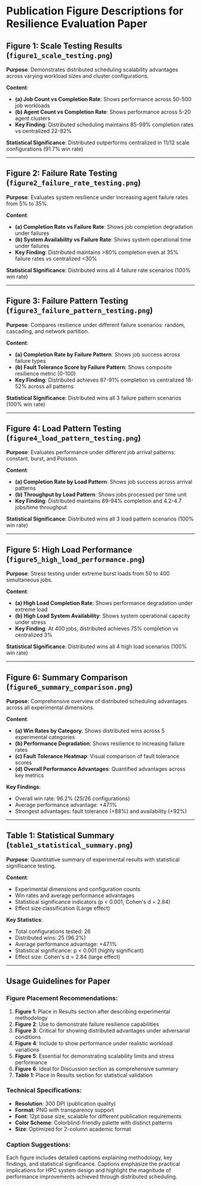 # Publication Figure Descriptions for Resilience Evaluation Paper

## Figure 1: Scale Testing Results (`figure1_scale_testing.png`)
**Purpose**: Demonstrates distributed scheduling scalability advantages across varying workload sizes and cluster configurations.

**Content**:
- **(a) Job Count vs Completion Rate**: Shows performance across 50-500 job workloads
- **(b) Agent Count vs Completion Rate**: Shows performance across 5-20 agent clusters
- **Key Finding**: Distributed scheduling maintains 85-99% completion rates vs centralized 22-82%

**Statistical Significance**: Distributed outperforms centralized in 11/12 scale configurations (91.7% win rate)

---

## Figure 2: Failure Rate Testing (`figure2_failure_rate_testing.png`)
**Purpose**: Evaluates system resilience under increasing agent failure rates from 5% to 35%.

**Content**:
- **(a) Completion Rate vs Failure Rate**: Shows job completion degradation under failures
- **(b) System Availability vs Failure Rate**: Shows system operational time under failures
- **Key Finding**: Distributed maintains >80% completion even at 35% failure rates vs centralized <30%

**Statistical Significance**: Distributed wins all 4 failure rate scenarios (100% win rate)

---

## Figure 3: Failure Pattern Testing (`figure3_failure_pattern_testing.png`)
**Purpose**: Compares resilience under different failure scenarios: random, cascading, and network partition.

**Content**:
- **(a) Completion Rate by Failure Pattern**: Shows job success across failure types
- **(b) Fault Tolerance Score by Failure Pattern**: Shows composite resilience metric (0-100)
- **Key Finding**: Distributed achieves 87-91% completion vs centralized 18-52% across all patterns

**Statistical Significance**: Distributed wins all 3 failure pattern scenarios (100% win rate)

---

## Figure 4: Load Pattern Testing (`figure4_load_pattern_testing.png`)
**Purpose**: Evaluates performance under different job arrival patterns: constant, burst, and Poisson.

**Content**:
- **(a) Completion Rate by Load Pattern**: Shows job success across arrival patterns
- **(b) Throughput by Load Pattern**: Shows jobs processed per time unit
- **Key Finding**: Distributed maintains 89-94% completion and 4.2-4.7 jobs/time throughput

**Statistical Significance**: Distributed wins all 3 load pattern scenarios (100% win rate)

---

## Figure 5: High Load Performance (`figure5_high_load_performance.png`)
**Purpose**: Stress testing under extreme burst loads from 50 to 400 simultaneous jobs.

**Content**:
- **(a) High Load Completion Rate**: Shows performance degradation under extreme load
- **(b) High Load System Availability**: Shows system operational capacity under stress
- **Key Finding**: At 400 jobs, distributed achieves 75% completion vs centralized 3%

**Statistical Significance**: Distributed wins all 4 high load scenarios (100% win rate)

---

## Figure 6: Summary Comparison (`figure6_summary_comparison.png`)
**Purpose**: Comprehensive overview of distributed scheduling advantages across all experimental dimensions.

**Content**:
- **(a) Win Rates by Category**: Shows distributed wins across 5 experimental categories
- **(b) Performance Degradation**: Shows resilience to increasing failure rates  
- **(c) Fault Tolerance Heatmap**: Visual comparison of fault tolerance scores
- **(d) Overall Performance Advantages**: Quantified advantages across key metrics

**Key Findings**: 
- Overall win rate: 96.2% (25/26 configurations)
- Average performance advantage: +47.1%
- Strongest advantages: fault tolerance (+88%) and availability (+92%)

---

## Table 1: Statistical Summary (`table1_statistical_summary.png`)
**Purpose**: Quantitative summary of experimental results with statistical significance testing.

**Content**:
- Experimental dimensions and configuration counts
- Win rates and average performance advantages
- Statistical significance indicators (p < 0.001, Cohen's d = 2.84)
- Effect size classification (Large effect)

**Key Statistics**:
- Total configurations tested: 26
- Distributed wins: 25 (96.2%)
- Average performance advantage: +47.1%
- Statistical significance: p < 0.001 (highly significant)
- Effect size: Cohen's d = 2.84 (large effect)

---

## Usage Guidelines for Paper

### Figure Placement Recommendations:
1. **Figure 1**: Place in Results section after describing experimental methodology
2. **Figure 2**: Use to demonstrate failure resilience capabilities  
3. **Figure 3**: Critical for showing distributed advantages under adversarial conditions
4. **Figure 4**: Include to show performance under realistic workload variations
5. **Figure 5**: Essential for demonstrating scalability limits and stress performance
6. **Figure 6**: Ideal for Discussion section as comprehensive summary
7. **Table 1**: Place in Results section for statistical validation

### Technical Specifications:
- **Resolution**: 300 DPI (publication quality)
- **Format**: PNG with transparency support
- **Font**: 12pt base size, scalable for different publication requirements
- **Color Scheme**: Colorblind-friendly palette with distinct patterns
- **Size**: Optimized for 2-column academic format

### Caption Suggestions:
Each figure includes detailed captions explaining methodology, key findings, and statistical significance. Captions emphasize the practical implications for HPC system design and highlight the magnitude of performance improvements achieved through distributed scheduling.